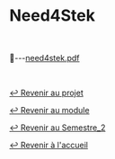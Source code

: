 # Need4Stek

<br>

📂---[need4stek.pdf](https://github.com/Studio-17/Epitech-Subjects/blob/main/Semestre_2/B-AIA-200/Need4Stek/Need4Stek/need4stek.pdf)

<br>

[↩️ Revenir au projet](https://github.com/Studio-17/Epitech-Subjects/tree/main/Semestre_2/B-AIA-200/Need4Stek)

[↩️ Revenir au module](https://github.com/Studio-17/Epitech-Subjects/tree/main/Semestre_2/B-AIA-200)

[↩️ Revenir au Semestre_2](https://github.com/Studio-17/Epitech-Subjects/tree/main/Semestre_2)

[↩️ Revenir à l'accueil](https://github.com/Studio-17/Epitech-Subjects)
